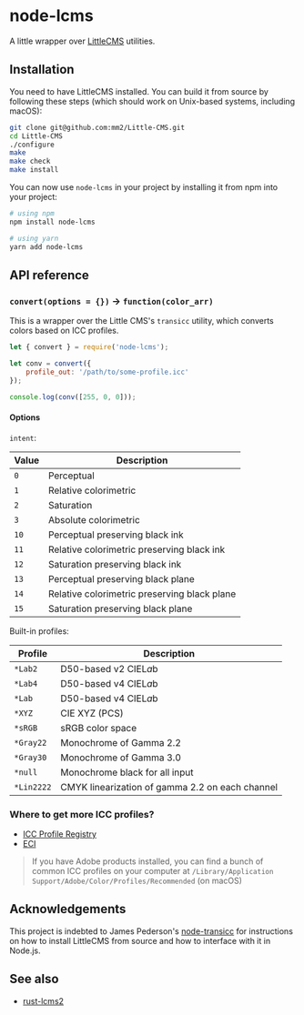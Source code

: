# node-lcms

A little wrapper over [LittleCMS](https://github.com/mm2/Little-CMS) utilities.

## Installation

You need to have LittleCMS installed. You can build it from source by following these steps (which should work on Unix-based systems, including macOS):

```bash
git clone git@github.com:mm2/Little-CMS.git
cd Little-CMS
./configure
make
make check
make install
```

You can now use `node-lcms` in your project by installing it from npm into your project:

```bash
# using npm
npm install node-lcms

# using yarn
yarn add node-lcms
```

## API reference

### `convert(options = {})` → `function(color_arr)`

This is a wrapper over the Little CMS's `transicc` utility, which converts colors based on ICC profiles.

```js
let { convert } = require('node-lcms');

let conv = convert({
	profile_out: '/path/to/some-profile.icc'
});

console.log(conv([255, 0, 0]));
```

#### Options

`intent`:

| Value | Description                                  |
| ----- | -------------------------------------------- |
| `0`   | Perceptual                                   |
| `1`   | Relative colorimetric                        |
| `2`   | Saturation                                   |
| `3`   | Absolute colorimetric                        |
| `10`  | Perceptual preserving black ink              |
| `11`  | Relative colorimetric preserving black ink   |
| `12`  | Saturation preserving black ink              |
| `13`  | Perceptual preserving black plane            |
| `14`  | Relative colorimetric preserving black plane |
| `15`  | Saturation preserving black plane            |

Built-in profiles:

| Profile    | Description                                     |
| ---------- | ----------------------------------------------- |
| `*Lab2`    | D50-based v2 CIEL*a*b                           |
| `*Lab4`    | D50-based v4 CIEL*a*b                           |
| `*Lab`     | D50-based v4 CIEL*a*b                           |
| `*XYZ`     | CIE XYZ (PCS)                                   |
| `*sRGB`    | sRGB color space                                |
| `*Gray22`  | Monochrome of Gamma 2.2                         |
| `*Gray30`  | Monochrome of Gamma 3.0                         |
| `*null`    | Monochrome black for all input                  |
| `*Lin2222` | CMYK linearization of gamma 2.2 on each channel |

### Where to get more ICC profiles?

-   [ICC Profile Registry](http://www.color.org/registry/index.xalter)
-   [ECI](http://www.eci.org/en/downloads)

> If you have Adobe products installed, you can find a bunch of common ICC profiles on your computer at `/Library/Application Support/Adobe/Color/Profiles/Recommended` (on macOS)

## Acknowledgements

This project is indebted to James Pederson's [node-transicc](https://github.com/jpederson/node-transicc) for instructions on how to install LittleCMS from source and how to interface with it in Node.js.

## See also

-   [rust-lcms2](https://github.com/kornelski/rust-lcms2)
